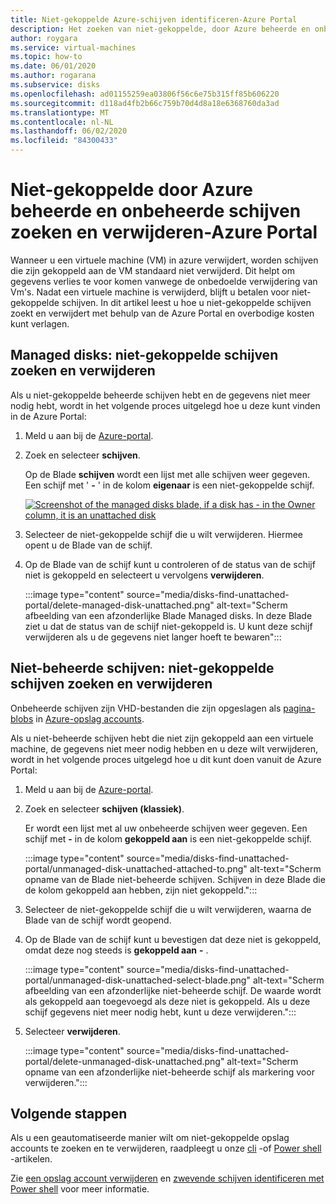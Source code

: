 ```yaml
---
title: Niet-gekoppelde Azure-schijven identificeren-Azure Portal
description: Het zoeken van niet-gekoppelde, door Azure beheerde en onbeheerde (Vhd's/pagina-blobs)-schijven met behulp van de Azure Portal.
author: roygara
ms.service: virtual-machines
ms.topic: how-to
ms.date: 06/01/2020
ms.author: rogarana
ms.subservice: disks
ms.openlocfilehash: ad01155259ea03806f56c6e75b315ff85b606220
ms.sourcegitcommit: d118ad4fb2b66c759b70d4d8a18e6368760da3ad
ms.translationtype: MT
ms.contentlocale: nl-NL
ms.lasthandoff: 06/02/2020
ms.locfileid: "84300433"
---
```

# <a name="find-and-delete-unattached-azure-managed-and-unmanaged-disks---azure-portal"></a>Niet-gekoppelde door Azure beheerde en onbeheerde schijven zoeken en verwijderen-Azure Portal

Wanneer u een virtuele machine (VM) in azure verwijdert, worden schijven die zijn gekoppeld aan de VM standaard niet verwijderd. Dit helpt om gegevens verlies te voor komen vanwege de onbedoelde verwijdering van Vm's. Nadat een virtuele machine is verwijderd, blijft u betalen voor niet-gekoppelde schijven. In dit artikel leest u hoe u niet-gekoppelde schijven zoekt en verwijdert met behulp van de Azure Portal en overbodige kosten kunt verlagen.

## <a name="managed-disks-find-and-delete-unattached-disks"></a>Managed disks: niet-gekoppelde schijven zoeken en verwijderen

Als u niet-gekoppelde beheerde schijven hebt en de gegevens niet meer nodig hebt, wordt in het volgende proces uitgelegd hoe u deze kunt vinden in de Azure Portal:

1. Meld u aan bij de [Azure-portal](https://portal.azure.com/).
1. Zoek en selecteer **schijven**.

    Op de Blade **schijven** wordt een lijst met alle schijven weer gegeven. Een schijf met ' **-** ' in de kolom **eigenaar** is een niet-gekoppelde schijf.

    [![](media/disks-find-unattached-portal/managed-disk-unattached-owner.png "Screenshot of the managed disks blade, if a disk has - in the Owner column, it is an unattached disk")](media/disks-find-unattached-portal/managed-disk-owner-unattached.png#lightbox)

1. Selecteer de niet-gekoppelde schijf die u wilt verwijderen. Hiermee opent u de Blade van de schijf.
1. Op de Blade van de schijf kunt u controleren of de status van de schijf niet is gekoppeld en selecteert u vervolgens **verwijderen**.

    :::image type="content" source="media/disks-find-unattached-portal/delete-managed-disk-unattached.png" alt-text="Scherm afbeelding van een afzonderlijke Blade Managed disks. In deze Blade ziet u dat de status van de schijf niet-gekoppeld is. U kunt deze schijf verwijderen als u de gegevens niet langer hoeft te bewaren":::

## <a name="unmanaged-disks-find-and-delete-unattached-disks"></a>Niet-beheerde schijven: niet-gekoppelde schijven zoeken en verwijderen

Onbeheerde schijven zijn VHD-bestanden die zijn opgeslagen als [pagina-blobs](/rest/api/storageservices/understanding-block-blobs--append-blobs--and-page-blobs#about-page-blobs) in [Azure-opslag accounts](../storage/common/storage-account-overview.md).

Als u niet-beheerde schijven hebt die niet zijn gekoppeld aan een virtuele machine, de gegevens niet meer nodig hebben en u deze wilt verwijderen, wordt in het volgende proces uitgelegd hoe u dit kunt doen vanuit de Azure Portal:

1. Meld u aan bij de [Azure-portal](https://portal.azure.com/).
1. Zoek en selecteer **schijven (klassiek)**.

    Er wordt een lijst met al uw onbeheerde schijven weer gegeven. Een schijf met **-** in de kolom **gekoppeld aan** is een niet-gekoppelde schijf.

    :::image type="content" source="media/disks-find-unattached-portal/unmanaged-disk-unattached-attached-to.png" alt-text="Scherm opname van de Blade niet-beheerde schijven. Schijven in deze Blade die de kolom gekoppeld aan hebben, zijn niet gekoppeld.":::

1. Selecteer de niet-gekoppelde schijf die u wilt verwijderen, waarna de Blade van de schijf wordt geopend.

1. Op de Blade van de schijf kunt u bevestigen dat deze niet is gekoppeld, omdat deze nog steeds is **gekoppeld aan** **-** .

    :::image type="content" source="media/disks-find-unattached-portal/unmanaged-disk-unattached-select-blade.png" alt-text="Scherm afbeelding van een afzonderlijke niet-beheerde schijf. De waarde wordt als gekoppeld aan toegevoegd als deze niet is gekoppeld. Als u deze schijf gegevens niet meer nodig hebt, kunt u deze verwijderen.":::

1. Selecteer **verwijderen**.

    :::image type="content" source="media/disks-find-unattached-portal/delete-unmanaged-disk-unattached.png" alt-text="Scherm opname van een afzonderlijke niet-beheerde schijf als markering voor verwijderen.":::

## <a name="next-steps"></a>Volgende stappen

Als u een geautomatiseerde manier wilt om niet-gekoppelde opslag accounts te zoeken en te verwijderen, raadpleegt u onze [cli](linux/find-unattached-disks.md) -of [Power shell](windows/find-unattached-disks.md) -artikelen.

Zie [een opslag account verwijderen](../storage/common/storage-account-create.md#delete-a-storage-account) en [zwevende schijven identificeren met Power shell](https://blogs.technet.microsoft.com/ukplatforms/2018/02/21/azure-cost-optimisation-series-identify-orphaned-disks-using-powershell/) voor meer informatie.